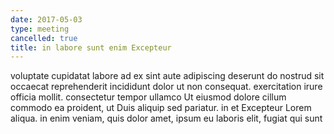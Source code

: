 ```yaml
---
date: 2017-05-03
type: meeting
cancelled: true
title: in labore sunt enim Excepteur
---
```

voluptate cupidatat labore ad ex sint aute adipiscing deserunt do nostrud sit occaecat reprehenderit incididunt dolor ut non consequat. exercitation irure officia mollit. consectetur tempor ullamco Ut eiusmod dolore cillum commodo ea proident, ut Duis aliquip sed pariatur. in et Excepteur Lorem aliqua. in enim veniam, quis dolor amet, ipsum eu laboris elit, fugiat qui sunt